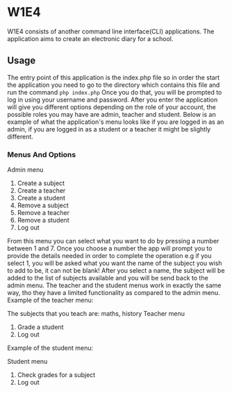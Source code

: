 # W1E4
W1E4 consists of another command line interface(CLI) applications.
The application aims to create an electronic diary for a school.

## Usage
The entry point of this application is the index.php file so in order the start the application you need to go to the directory which contains this file and run the command `php index.php`
Once you do that, you will be prompted to log in using your username and password. After you enter the application will give you different options depending on the role of your account, the possible roles you may have are admin, teacher and student.
Below is an example of what the application's menu looks like if you are logged in as an admin, if you are logged in as a student or a teacher it might be slightly different.

### Menus And Options
Admin menu
1. Create a subject
2. Create a teacher
3. Create a student
4. Remove a subject
5. Remove a teacher
6. Remove a student
7. Log out 

From this menu you can select what you want to do by pressing a number between 1 and 7. Once you choose a number the app will prompt you to provide the details needed in order to complete the operation e.g if you select 1, you will be
asked what you want the name of the subject you wish to add to be, it can not be blank! After you select a name, the subject will be added to the list of subjects available and you will be send back to the admin menu.
The teacher and the student menus work in exactly the same way, tho they have a limited functionality as compared to the admin menu.
Example of the teacher menu:

The subjects that you teach are: maths, history
Teacher menu
1. Grade a student
2. Log out

Example of the student menu:

Student menu
1. Check grades for a subject
2. Log out
